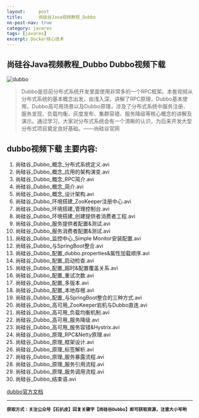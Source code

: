 ```yaml
---
layout:     post
title:      尚硅谷Java视频教程_Dubbo
no-post-nav: true
category: javares
tags: [javares]
excerpt: Docker核心技术
---
```



## 尚硅谷Java视频教程_Dubbo Dubbo视频下载
![dubbo](https://upload-images.jianshu.io/upload_images/12555954-f7c1e02892a8021a.png?imageMogr2/auto-orient/strip%7CimageView2/2/w/1240)

> Dubbo是目前分布式系统开发里面使用非常多的一个RPC框架。本套视频从分布式系统的基本概念出发，由浅入深，讲解了RPC原理，Dubbo基本使用，Dubbo高可用场景以及Dubbo原理，涉及了分布式系统中服务注册、服务发现、负载均衡、灰度发布、集群容错、服务降级等核心概念的讲解及演示。通过学习，大家对分布式系统会有一个清晰的认识，为后来开发大型分布式项目奠定良好基础。——尚硅谷官网

## dubbo视频下载 主要内容:
01. 尚硅谷_Dubbo_概念_分布式系统定义.avi 
02. 尚硅谷_Dubbo_概念_应用的架构演变.avi 
03. 尚硅谷_Dubbo_概念_RPC简介.avi 
04. 尚硅谷_Dubbo_概念_简介.avi 
05. 尚硅谷_Dubbo_概念_设计架构.avi 
06. 尚硅谷_Dubbo_环境搭建_ZooKeeper注册中心.avi 
07. 尚硅谷_Dubbo_环境搭建_管理控制台.avi 
08. 尚硅谷_Dubbo_环境搭建_创建提供者消费者工程.avi 
09. 尚硅谷_Dubbo_服务提供者配置&测试.avi 
10. 尚硅谷_Dubbo_服务消费者配置&测试.avi 
11. 尚硅谷_Dubbo_监控中心_Simple Monitor安装配置.avi 
12. 尚硅谷_Dubbo_与SpringBoot整合.avi 
13. 尚硅谷_Dubbo_配置_dubbo.properties&属性加载顺序.avi 
14. 尚硅谷_Dubbo_配置_启动检查.avi 
15. 尚硅谷_Dubbo_配置_超时&配置覆盖关系.avi 
16. 尚硅谷_Dubbo_配置_重试次数.avi 
17. 尚硅谷_Dubbo_配置_多版本.avi 
18. 尚硅谷_Dubbo_配置_本地存根.avi 
19. 尚硅谷_Dubbo_配置_与SpringBoot整合的三种方式.avi 
20. 尚硅谷_Dubbo_高可用_ZooKeeper宕机与Dubbo直连.avi 
21. 尚硅谷_Dubbo_高可用_负载均衡机制.avi 
22. 尚硅谷_Dubbo_高可用_服务降级.avi 
23. 尚硅谷_Dubbo_高可用_服务容错&Hystrix.avi 
24. 尚硅谷_Dubbo_原理_RPC&Netty原理.avi 
25. 尚硅谷_Dubbo_原理_框架设计.avi 
26. 尚硅谷_Dubbo_原理_标签解析.avi 
27. 尚硅谷_Dubbo_原理_服务暴露流程.avi 
28. 尚硅谷_Dubbo_原理_服务引用流程.avi 
29. 尚硅谷_Dubbo_原理_服务调用流程.avi 
30. 尚硅谷_Dubbo_结束语.avi


[dubbo官方文档](http://dubbo.apache.org/zh-cn/index.html)

---
**`获取方式：关注公众号【石扒皮】回复关键字【尚硅谷Dubbo】即可获取资源，注意大小写哟`**
